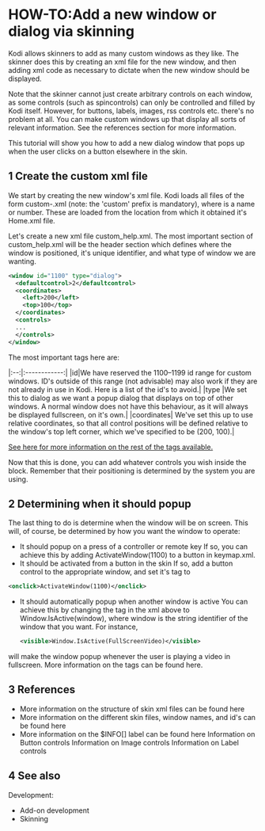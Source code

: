 # HOW-TO:Add a new window or dialog via skinning
Kodi allows skinners to add as many custom windows as they like. The skinner does this by creating an xml file for the new window, and then adding xml code as necessary to dictate when the new window should be displayed.  

Note that the skinner cannot just create arbitrary controls on each window, as some controls (such as spincontrols) can only be controlled and filled by Kodi itself. However, for buttons, labels, images, rss controls etc. there's no problem at all. You can make custom windows up that display all sorts of relevant information. See the references section for more information.  

This tutorial will show you how to add a new dialog window that pops up when the user clicks on a button elsewhere in the skin.    


## 1 Create the custom xml file

We start by creating the new window's xml file. Kodi loads all files of the form custom-<foo>.xml (note: the 'custom' prefix is mandatory), where <foo> is a name or number. These are loaded from the location from which it obtained it's Home.xml file.  

Let's create a new xml file custom_help.xml. The most important section of custom_help.xml will be the header section which defines where the window is positioned, it's unique identifier, and what type of window we are wanting.  

```xml
<window id="1100" type="dialog">
  <defaultcontrol>2</defaultcontrol>
  <coordinates>
    <left>200</left>
    <top>100</top>
  </coordinates>
  <controls>
  ...
  </controls>
</window>
```

The most important tags here are:  

|:--:|:------------:|
|id|We have reserved the 1100–1199 id range for custom windows. ID's outside of this range (not advisable) may also work if they are not already in use in Kodi. Here is a list of the id's to avoid.|
|type |We set this to dialog as we want a popup dialog that displays on top of other windows. A normal window does not have this behaviour, as it will always be displayed fullscreen, on it's own.|
|coordinates| We've set this up to use relative coordinates, so that all control positions will be defined relative to the window's top left corner, which we've specified to be (200, 100).|

[See here for more information on the rest of the tags available.](http://kodi.wiki/view/Window_Structure)

Now that this is done, you can add whatever controls you wish inside the <controls> block. Remember that their positioning is determined by the <coordinates> system you are using.  

## 2 Determining when it should popup

The last thing to do is determine when the window will be on screen. This will, of course, be determined by how you want the window to operate:  

- It should popup on a press of a controller or remote key
    If so, you can achieve this by adding ActivateWindow(1100) to a button in keymap.xml.
- It should be activated from a button in the skin
    If so, add a button control to the appropriate window, and set it's <onclick> tag to

```xml
<onclick>ActivateWindow(1100)</onclick>
```

- It should automatically popup when another window is active
    You can achieve this by changing the <visible> tag in the xml above to <visible>Window.IsActive(window)</visible>, where window is the string identifier of the window that you want. For instance,
    ```xml
    <visible>Window.IsActive(FullScreenVideo)</visible>
    ```

will make the window popup whenever the user is playing a video in fullscreen. More information on the <visible> tags can be found here.  

## 3 References

- More information on the structure of skin xml files can be found here
- More information on the different skin files, window names, and id's can be found here
- More information on the $INFO[] label can be found here
Information on Button controls
Information on Image controls
Information on Label controls

## 4 See also

Development:  

- Add-on development
- Skinning
